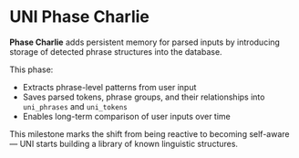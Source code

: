 # UNI Phase Charlie

**Phase Charlie** adds persistent memory for parsed inputs by introducing storage of detected phrase structures into the database.

This phase:
- Extracts phrase-level patterns from user input
- Saves parsed tokens, phrase groups, and their relationships into `uni_phrases` and `uni_tokens`
- Enables long-term comparison of user inputs over time

This milestone marks the shift from being reactive to becoming self-aware — UNI starts building a library of known linguistic structures.
